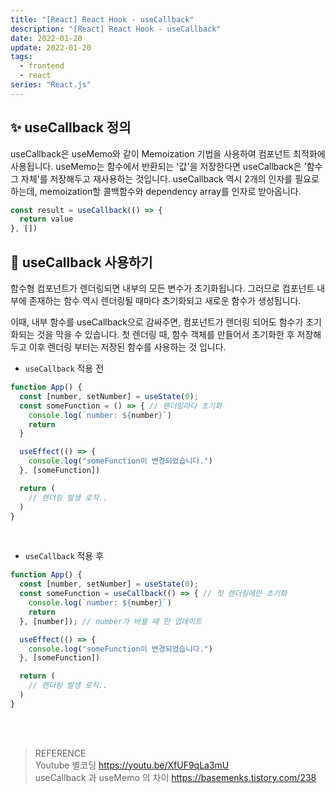 ```yaml
---
title: "[React] React Hook - useCallback"
description: "[React] React Hook - useCallback"
date: 2022-01-20
update: 2022-01-20
tags:
  - frontend
  - react
series: "React.js"
---
```


## ✨ useCallback 정의

useCallback은 useMemo와 같이 Memoization 기법을 사용하여 컴포넌트 최적화에 사용됩니다. useMemo는 함수에서 반환되는 '값'을 저장한다면 useCallback은 '함수 그 자체'를 저장해두고 재사용하는 것입니다. useCallback 역시 2개의 인자를 필요로 하는데, memoization할 콜백함수와 dependency array를 인자로 받아옵니다.

```jsx
const result = useCallback(() => {
  return value
}, [])
```

## 🔎 useCallback 사용하기

함수형 컴포넌트가 렌더링되면 내부의 모든 변수가 초기화됩니다. 그러므로 컴포넌트 내부에 존재하는 함수 역시 렌더링될 때마다 초기화되고 새로운 함수가 생성됩니다.

이때, 내부 함수를 useCallback으로 감싸주면, 컴포넌트가 렌더링 되어도 함수가 초기화되는 것을 막을 수 있습니다. 첫 렌더링 때, 함수 객체를 만들어서 초기화한 후 저장해두고 이후 렌더링 부터는 저장된 함수를 사용하는 것 입니다.

- `useCallback` 적용 전

```jsx
function App() {
  const [number, setNumber] = useState(0);
  const someFunction = () => { // 렌더링마다 초기화
    console.log(`number: ${number}`)
    return
  }

  useEffect(() => {
    console.log("someFunction이 변경되었습니다.")
  }, [someFunction])

  return (
    // 렌더링 발생 로직..
  )
}
```

<br/>

- `useCallback` 적용 후

```jsx
function App() {
  const [number, setNumber] = useState(0);
  const someFunction = useCallback(() => { // 첫 렌더링에만 초기화
    console.log(`number: ${number}`)
    return
  }, [number]); // number가 바뀔 때 만 업데이트

  useEffect(() => {
    console.log("someFunction이 변경되었습니다.")
  }, [someFunction])

  return (
    // 렌더링 발생 로직..
  )
}
```

<br/>
<br/>

> REFERENCE<br/>Youtube 별코딩 https://youtu.be/XfUF9qLa3mU<br/>useCallback 과 useMemo 의 차이 https://basemenks.tistory.com/238
